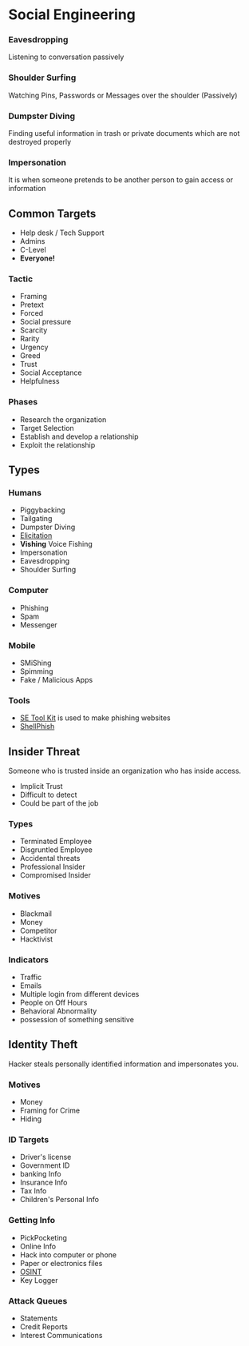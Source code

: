 # Social Engineering

### Eavesdropping

Listening to conversation passively

### Shoulder Surfing

Watching Pins, Passwords or Messages over the shoulder (Passively)

### Dumpster Diving

Finding useful information in trash or private documents which are not destroyed properly

### Impersonation

It is when someone pretends to be another person to gain access or information

## Common Targets

* Help desk / Tech Support
* Admins
* C-Level
* **Everyone!**

### Tactic

* Framing
* Pretext
* Forced
* Social pressure
* Scarcity
* Rarity
* Urgency
* Greed
* Trust
* Social Acceptance
* Helpfulness

### Phases

* Research the organization
* Target Selection
* Establish and develop a relationship
* Exploit the relationship
  
## Types

### Humans

* Piggybacking
* Tailgating
* Dumpster Diving
* [Elicitation](https://dictionary.cambridge.org/dictionary/english/elicitation)
* **Vishing** Voice Fishing
* Impersonation
* Eavesdropping
* Shoulder Surfing

### Computer

* Phishing
* Spam
* Messenger

### Mobile

* SMiShing
* Spimming
* Fake / Malicious Apps

### Tools

* [SE Tool Kit](https://github.com/trustedsec/social-engineer-toolkit) is used to make phishing websites
* [ShellPhish](https://github.com/suljot/shellphish)
  
## Insider Threat

Someone who is trusted inside an organization who has inside access.

* Implicit Trust
* Difficult to detect
* Could be part of the job

### Types

* Terminated Employee
* Disgruntled Employee
* Accidental threats
* Professional Insider
* Compromised Insider

### Motives

* Blackmail
* Money
* Competitor
* Hacktivist

### Indicators

* Traffic
* Emails
* Multiple login from different devices
* People on Off Hours
* Behavioral Abnormality
* possession of something sensitive

## Identity Theft

Hacker steals personally identified information and impersonates you.

### Motives

* Money
* Framing for Crime
* Hiding
  
### ID Targets

* Driver's license
* Government ID
* banking Info
* Insurance Info
* Tax Info
* Children's Personal Info

### Getting Info

* PickPocketing
* Online Info
* Hack into computer or phone
* Paper or electronics files
* [OSINT](https://osintframework.com/)
* Key Logger
  
### Attack Queues

* Statements
* Credit Reports
* Interest Communications
